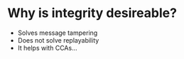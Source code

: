 ---
---
# Why is integrity desireable?

- Solves message tampering
- Does not solve replayability
- It helps with CCAs...
